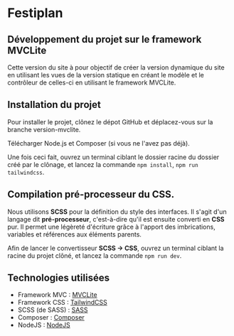 # Festiplan

## Développement du projet sur le framework MVCLite
Cette version du site à pour objectif de créer la version dynamique du site en utilisant les vues de la version statique en créant le modèle et le contrôleur de celles-ci en utilisant le framework MVCLite.

## Installation du projet
Pour installer le projet, clônez le dépot GitHub et déplacez-vous sur la branche version-mvclite.

Télécharger Node.js et Composer (si vous ne l'avez pas déjà).


Une fois ceci fait, ouvrez un terminal ciblant le dossier racine du dossier 
créé par le clônage, et lancez la commande `npm install`, `npm run tailwindcss`.

## Compilation pré-processeur du CSS.
Nous utilisons **SCSS** pour la définition du style des interfaces. Il 
s'agit d'un langage dit **pré-processeur**, c'est-à-dire qu'il est ensuite 
converti en **CSS** pur. Il permet une légèreté d'écriture grâce à l'apport 
des imbrications, variables et références aux éléments parents.

Afin de lancer le convertisseur **SCSS → CSS**, ouvrez un terminal ciblant 
la racine du projet clôné, et lancez la commande `npm run dev`.

## Technologies utilisées
- Framework MVC : [MVCLite](https://github.com/belicfr/MVCLite)
- Framework CSS : [TailwindCSS](https://tailwindcss.com/)
- SCSS (de SASS) : [SASS](https://sass-lang.com/)
- Composer : [Composer](https://getcomposer.org/)
- NodeJS : [NodeJS](https://nodejs.org/en)